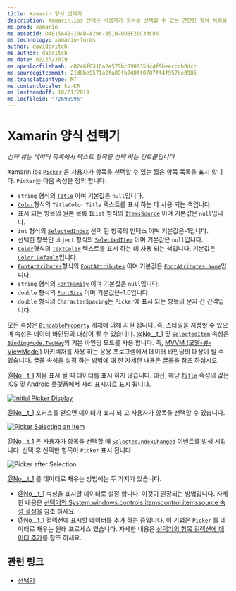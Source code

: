 ```yaml
---
title: Xamarin 양식 선택기
description: Xamarin.ios 선택은 사용자가 항목을 선택할 수 있는 간단한 항목 목록을 표시 합니다. 이 문서에서는 선택 클래스를 사용 하 여 데이터 목록에서 텍스트 항목을 선택 하는 방법을 설명 합니다.
ms.prod: xamarin
ms.assetid: D4815A4B-104B-4294-951B-BD8F2EC33C86
ms.technology: xamarin-forms
author: davidbritch
ms.author: dabritch
ms.date: 02/26/2019
ms.openlocfilehash: c8246f8316a2a579bc890935dc4f9beecccb8dcc
ms.sourcegitcommit: 21d8be9571a2fa89fb7d8ff0787ff4f957de0985
ms.translationtype: MT
ms.contentlocale: ko-KR
ms.lasthandoff: 10/21/2019
ms.locfileid: "72695996"
---
```

# <a name="xamarinforms-picker"></a>Xamarin 양식 선택기

_선택 뷰는 데이터 목록에서 텍스트 항목을 선택 하는 컨트롤입니다._

Xamarin.ios [`Picker`](xref:Xamarin.Forms.Picker) 은 사용자가 항목을 선택할 수 있는 짧은 항목 목록을 표시 합니다. `Picker`는 다음 속성을 정의 합니다.

- `string` 형식의 [`Title`](xref:Xamarin.Forms.Picker.Title) 이며 기본값은 `null`입니다.
- [`Color`](xref:Xamarin.Forms.Color)형식의 `TitleColor` `Title` 텍스트를 표시 하는 데 사용 되는 색입니다.
- 표시 되는 항목의 원본 목록 `IList` 형식의 [`ItemsSource`](xref:Xamarin.Forms.Picker.ItemsSource) 이며 기본값은 `null`입니다.
- `int` 형식의 [`SelectedIndex`](xref:Xamarin.Forms.Picker.SelectedIndex) 선택 된 항목의 인덱스 이며 기본값은-1입니다.
- 선택한 항목인 `object` 형식의 [`SelectedItem`](xref:Xamarin.Forms.Picker.SelectedItem) 이며 기본값은 `null`입니다.
- [`Color`](xref:Xamarin.Forms.Color)형식의 [`TextColor`](xref:Xamarin.Forms.Picker.TextColor) 텍스트를 표시 하는 데 사용 되는 색입니다. 기본값은 [`Color.Default`](xref:Xamarin.Forms.Color.Default)입니다.
- [`FontAttributes`](xref:Xamarin.Forms.FontAttributes)형식의 [`FontAttributes`](xref:Xamarin.Forms.Picker.FontAttributes) 이며 기본값은 [`FontAtributes.None`](xref:Xamarin.Forms.FontAttributes.None)입니다.
- `string` 형식의 [`FontFamily`](xref:Xamarin.Forms.Picker.FontFamily) 이며 기본값은 `null`입니다.
- `double` 형식의 [`FontSize`](xref:Xamarin.Forms.Picker.FontSize) 이며 기본값은-1.0입니다.
- `double` 형식의 `CharacterSpacing`는 `Picker`에 표시 되는 항목의 문자 간 간격입니다.

모든 속성은 [`BindableProperty`](xref:Xamarin.Forms.BindableProperty) 개체에 의해 지원 됩니다. 즉, 스타일을 지정할 수 있으며 속성은 데이터 바인딩의 대상이 될 수 있습니다. [@No__t_1](xref:Xamarin.Forms.Picker.SelectedIndex) 및 [`SelectedItem`](xref:Xamarin.Forms.Picker.SelectedItem) 속성은 [`BindingMode.TwoWay`](xref:Xamarin.Forms.BindingMode.TwoWay)의 기본 바인딩 모드를 사용 합니다. 즉, [MVVM (모델-뷰-ViewModel)](~/xamarin-forms/enterprise-application-patterns/mvvm.md) 아키텍처를 사용 하는 응용 프로그램에서 데이터 바인딩의 대상이 될 수 있습니다. 글꼴 속성을 설정 하는 방법에 대 한 자세한 내용은 [글꼴](~/xamarin-forms/user-interface/text/fonts.md)을 참조 하십시오.

[@No__t_1](xref:Xamarin.Forms.Picker) 처음 표시 될 때 데이터를 표시 하지 않습니다. 대신, 해당 [`Title`](xref:Xamarin.Forms.Picker.Title) 속성의 값은 IOS 및 Android 플랫폼에서 자리 표시자로 표시 됩니다.

[![](images/picker-initial.png "Initial Picker Display")](images/picker-initial-large.png#lightbox "Initial Picker Display")

[@No__t_1](xref:Xamarin.Forms.Picker) 포커스를 얻으면 데이터가 표시 되 고 사용자가 항목을 선택할 수 있습니다.

[![](images/picker-selection.png "Picker Selecting an Item")](images/picker-selection-large.png#lightbox "Picker Selecting an Item")

[@No__t_1](xref:Xamarin.Forms.Picker) 은 사용자가 항목을 선택할 때 [`SelectedIndexChanged`](xref:Xamarin.Forms.Picker.SelectedIndexChanged) 이벤트를 발생 시킵니다. 선택 후 선택한 항목이 `Picker` 표시 됩니다.

![](images/picker-after-selection.png "Picker after Selection")

[@No__t_1](xref:Xamarin.Forms.Picker) 를 데이터로 채우는 방법에는 두 가지가 있습니다.

- [@No__t_1](xref:Xamarin.Forms.Picker.ItemsSource) 속성을 표시할 데이터로 설정 합니다. 이것이 권장되는 방법입니다. 자세한 내용은 [선택기의 System.windows.controls.itemscontrol.itemssource 속성 설정](populating-itemssource.md)을 참조 하세요.
- [@No__t_1](xref:Xamarin.Forms.Picker.Items) 컬렉션에 표시할 데이터를 추가 하는 중입니다. 이 기법은 [`Picker`](xref:Xamarin.Forms.Picker) 를 데이터로 채우는 원래 프로세스 였습니다. 자세한 내용은 [선택기의 항목 컬렉션에 데이터 추가](populating-items.md)를 참조 하세요.

## <a name="related-links"></a>관련 링크

- [선택기](xref:Xamarin.Forms.Picker)
